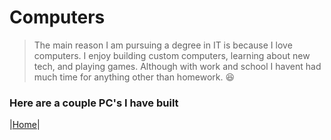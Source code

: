 # Computers

>The main reason I am pursuing a degree in IT is because I love computers. I enjoy building custom computers, learning about new tech, and playing games.
Although with work and school I havent had much time for anything other than homework. 😆 

### Here are a couple PC's I have built






|[Home](https://chogue7809.github.io/AboutMe/)|
